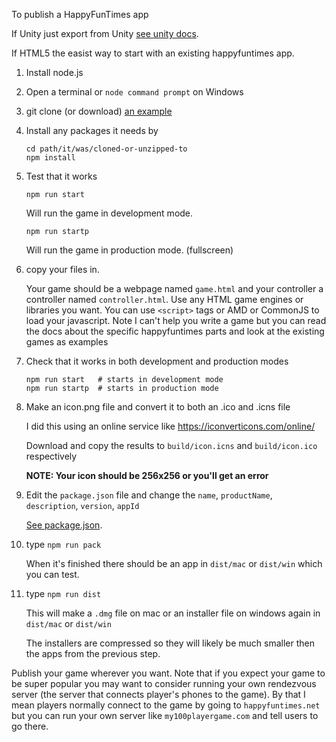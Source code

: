 To publish a HappyFunTimes app

If Unity just export from Unity [see unity docs](../unity).

If HTML5 the easist way to start with an existing happyfuntimes app.

1.  Install node.js
2.  Open a terminal or `node command prompt` on Windows
3.  git clone (or download) [an example](writing-games.md#available-example-games)
4.  Install any packages it needs by

        cd path/it/was/cloned-or-unzipped-to
        npm install

5.  Test that it works

        npm run start

    Will run the game in development mode.

        npm run startp

    Will run the game in production mode. (fullscreen)

6.  copy your files in.

    Your game should be a webpage named `game.html` and your controller a controller named `controller.html`.
    Use any HTML game engines or libraries you want. You can use `<script>` tags or AMD or CommonJS to load
    your javascript. Note I can't help you write a game but you can read the docs about the specific happyfuntimes
    parts and look at the existing games as examples

7.  Check that it works in both development and production modes

        npm run start   # starts in development mode
        npm run startp  # starts in production mode

8.  Make an icon.png file and convert it to both an .ico and .icns file

    I did this using an online service like https://iconverticons.com/online/

    Download and copy the results to `build/icon.icns` and `build/icon.ico` respectively

    **NOTE: Your icon should be 256x256 or you'll get an error**

9.  Edit the `package.json` file and change the `name`, `productName`, `description`, `version`, `appId`

    [See package.json](packagejson.md).

10. type `npm run pack`

    When it's finished there should be an app in `dist/mac` or `dist/win` which you can test.

11. type `npm run dist`

    This will make a `.dmg` file on mac or an installer file on windows again in `dist/mac` or `dist/win`

    The installers are compressed so they will likely be much smaller then the apps from the previous step.

Publish your game wherever you want. Note that if you expect your game to be super popular you may want to
consider running your own rendezvous server (the server that connects player's phones to the game). By that
I mean players normally connect to the game by going to `happyfuntimes.net` but you can run your own
server like `my100playergame.com` and tell users to go there.





